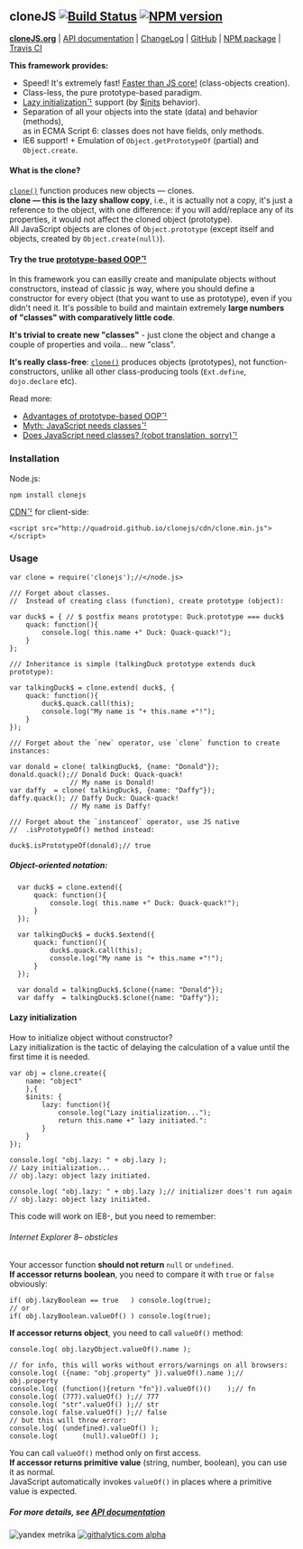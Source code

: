 <!-- HIDDEN: -->
## cloneJS [![Build Status](https://travis-ci.org/quadroid/clonejs.png?branch=master "travis-ci.org")](https://travis-ci.org/quadroid/clonejs) [![NPM version](https://badge.fury.io/js/clonejs.png)](http://badge.fury.io/js/clonejs)  
[**cloneJS.org**](http://clonejs.org)
|  [API documentation](http://clonejs.org/symbols/clone.html)
|  [ChangeLog](https://github.com/quadroid/clonejs/blob/master/CHANGELOG.md)
|  [GitHub](http://github.com/quadroid/clonejs)
|  [NPM package](http://npmjs.org/package/clonejs)
|  [Travis CI](http://travis-ci.org/quadroid/clonejs)
<!-- /HIDDEN -->
  
**This framework provides:**

* Speed! It's extremely fast! [Faster than JS core!][jsperf] (class-objects creation).
* Class-less, the pure prototype-based paradigm.
* [Lazy initialization⠙][] support (by [$inits][] behavior).
* Separation of all your objects into the state (data) and behavior (methods),  
  as in ECMA Script 6: classes does not have fields, only methods.
* IE6 support! + Emulation of `Object.getPrototypeOf` (partial) and `Object.create`.

[Lazy initialization⠙]: http://martinfowler.com/bliki/LazyInitialization.html
[jsperf]: http://jsperf.com/object-properties-init/4
[$inits]: http://clonejs.org/symbols/clone.Behavior.html#.$inits

#### What is the clone?

[`clone()`][clone] function produces new objects — clones.  
**clone — this is the lazy shallow copy**, i.e., it is actually not a copy, it's just a reference to the object,
with one difference: if you will add/replace any of its properties, it would not affect the cloned object (prototype).  
All JavaScript objects are clones of `Object.prototype` (except itself and objects, created by `Object.create(null)`).

#### Try the true [prototype-based OOP⠙](http://en.wikipedia.org/wiki/Prototype-based_programming)

In this framework you can easilly create and manipulate objects without constructors, instead of classic js way,
where you should define a constructor for every object (that you want to use as prototype), even if you didn't need it.
It's possible to build and maintain extremely **large numbers of "classes" with comparatively little code**.

**It's trivial to create new "classes"** - just clone the object and change a couple of properties and voila... new "class".

**It's really class-free**: [`clone()`][clone] produces objects (prototypes), not function-constructors, unlike all other class-producing tools (`Ext.define`, `dojo.declare` etc).

Read more:

- [Advantages of prototype-based OOP⠙](http://programmers.stackexchange.com/questions/110936/what-are-the-advantages-of-prototype-based-oop-over-class-based-oop#answers-header)
- [Myth: JavaScript needs classes⠙](http://www.2ality.com/2011/11/javascript-classes.html)
- [Does JavaScript need classes? (robot translation, sorry)⠙](http://translate.google.com/translate?hl=&sl=ru&tl=en&u=http%3A%2F%2Fhabrahabr.ru%2Fpost%2F175029%2F)

### Installation

Node.js:

    npm install clonejs

[CDN⠙][] for client-side:

    <script src="http://quadroid.github.io/clonejs/cdn/clone.min.js"></script>

### Usage

    var clone = require('clonejs');//</node.js>
        
    /// Forget about classes.    
    //  Instead of creating class (function), create prototype (object):
    
    var duck$ = { // $ postfix means prototype: Duck.prototype === duck$
        quack: function(){
            console.log( this.name +" Duck: Quack-quack!");
        }
    };

    /// Inheritance is simple (talkingDuck prototype extends duck prototype):
    
    var talkingDuck$ = clone.extend( duck$, {
        quack: function(){
            duck$.quack.call(this);
            console.log("My name is "+ this.name +"!");
        }
    });
    
    /// Forget about the `new` operator, use `clone` function to create instances:
    
    var donald = clone( talkingDuck$, {name: "Donald"});
    donald.quack();// Donald Duck: Quack-quack! 
                   // My name is Donald!
    var daffy  = clone( talkingDuck$, {name: "Daffy"});
    daffy.quack(); // Daffy Duck: Quack-quack! 
                   // My name is Daffy!

    /// Forget about the `instanceof` operator, use JS native 
    //  .isPrototypeOf() method instead:
    
    duck$.isPrototypeOf(donald);// true

##### Object-oriented notation:
      
      var duck$ = clone.extend({
          quack: function(){
              console.log( this.name +" Duck: Quack-quack!");
          }
      });
        
      var talkingDuck$ = duck$.$extend({
          quack: function(){
              duck$.quack.call(this);
              console.log("My name is "+ this.name +"!");
          }
      });
            
      var donald = talkingDuck$.$clone({name: "Donald"});
      var daffy  = talkingDuck$.$clone({name: "Daffy"});

#### Lazy initialization

How to initialize object without constructor?  
Lazy initialization is the tactic of delaying the calculation of a value until the first time it is needed.

    var obj = clone.create({
        name: "object"
        },{
        $inits: {
            lazy: function(){
                console.log("Lazy initialization...");
                return this.name +" lazy initiated.":
            }
        }
    });
    
    console.log( "obj.lazy: " + obj.lazy );
    // Lazy initialization...
    // obj.lazy: object lazy initiated.
    
    console.log( "obj.lazy: " + obj.lazy );// initializer does't run again
    // obj.lazy: object lazy initiated.

This code will work on IE8-, but you need to remember:

###### Internet Explorer 8– obsticles
    
Your accessor function **should not return** `null` or `undefined`.  
**If accessor returns boolean**, you need to compare it with `true` or `false` obviously:

    if( obj.lazyBoolean == true   ) console.log(true);
    // or
    if( obj.lazyBoolean.valueOf() ) console.log(true);

**If accessor returns object**, you need to call `valueOf()` method:

    console.log( obj.lazyObject.valueOf().name );
    
    // for info, this will works without errors/warnings on all browsers:
    console.log( ({name: "obj.property" }).valueOf().name );// obj.property
    console.log( (function(){return "fn"}).valueOf()()    );// fn
    console.log( (777).valueOf() );// 777
    console.log( "str".valueOf() );// str
    console.log( false.valueOf() );// false
    // but this will throw error:
    console.log( (undefined).valueOf() );
    console.log(      (null).valueOf() );
    
You can call `valueOf()` method only on first access.   
**If accessor returns primitive value** (string, number, boolean), you can use it as normal.  
JavaScript automatically invokes `valueOf()` in places where a primitive value is expected.


##### For more details, see [API documentation](http://clonejs.org/symbols/clone.html)
  
  
[clone]: http://clonejs.org/symbols/clone.html#clone
[create]: http://clonejs.org/symbols/clone.html#create

[Object.create⠙]: https://developer.mozilla.org/en-US/docs/JavaScript/Reference/Global_Objects/Object/create
[Object.defineProperty⠙]: https://developer.mozilla.org/en-US/docs/JavaScript/Reference/Global_Objects/Object/defineProperty
[property descriptors⠙]: http://ejohn.org/blog/ecmascript-5-objects-and-properties/#ig-sh-1

[CDN⠙]: http://code.lancepollard.com/github-as-a-cdn/

<!-- HIDDEN: -->
![yandex metrika](http://mc.yandex.ru/watch/20738752)
[![githalytics.com alpha](https://cruel-carlota.pagodabox.com/3110be9614da5cb337ebd483c187010f "githalytics.com")](http://githalytics.com/quadroid/clonejs)
<!-- /HIDDEN -->